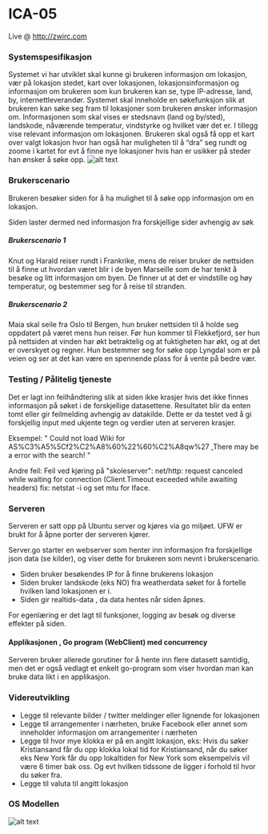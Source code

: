 # ICA-05 

Live @ http://zwirc.com 
### Systemspesifikasjon
Systemet vi har utviklet skal kunne gi brukeren informasjon om lokasjon, vær på lokasjon stedet, kart over lokasjonen, lokasjonsinformasjon og informasjon om brukeren som kun brukeren kan se, type IP-adresse, land, by, internettleverandør. Systemet skal inneholde en søkefunksjon slik at brukeren kan søke seg fram til lokasjoner som brukeren ønsker informasjon om. Informasjonen som skal vises er stedsnavn (land og by/sted), landskode, nåværende temperatur, vindstyrke og hvilket vær det er. I tillegg vise relevant informasjon om lokasjonen. Brukeren skal også få opp et kart over valgt lokasjon hvor han også har muligheten til å “dra” seg rundt og zoome i kartet for evt å finne nye lokasjoner hvis han er usikker på steder han ønsker å søke opp. 
 ![alt text](https://github.com/Zwirc/IS-105/blob/master/ICA05/vedlegg/concept.PNG "Wapp")

### Brukerscenario 
 Brukeren besøker siden for å ha mulighet til å søke opp informasjon om en lokasjon. 

Siden laster dermed ned informasjon fra forskjellige sider avhengig av søk 
 

 
 ##### Brukerscenario 1 
 Knut og Harald reiser rundt i Frankrike, mens de reiser bruker de nettsiden til å finne ut hvordan været blir i de byen Marseille som de har tenkt å besøke og litt informasjon om byen. De finner ut at det er vindstille og høy temperatur, og bestemmer seg for å reise til stranden. 

 ##### Brukerscenario 2 
 Maia skal seile fra Oslo til Bergen, hun bruker nettsiden til å holde seg oppdatert på været mens hun reiser. Før hun kommer til Flekkefjord, ser hun på nettsiden at vinden har økt betraktelig og at fuktigheten har økt, og at det er overskyet og regner. Hun bestemmer seg for søke opp Lyngdal som er på veien og ser at det kan være en spennende plass for å vente på bedre vær. 

 ### Testing / Pålitelig tjeneste 
 Det er lagt inn feilhåndtering slik at siden ikke krasjer hvis det ikke finnes informasjon på søket i de forskjellige datasettene. Resultatet blir da enten tomt eller gir feilmelding avhengig av datakilde. 
 Dette er da testet ved å gi forskjellig input med ukjente tegn og verdier uten at serveren krasjer. 

 Eksempel: " Could not load Wiki for AS%C3%A5%5Cf2%C2%A8%60%22%60%C2%A8qw%27 ,There may be a error with the search! " 

Andre feil:
Feil ved kjøring på "skoleserver": 
net/http: request canceled while waiting for connection (Client.Timeout exceeded while awaiting headers) fix: netstat -i og set mtu for Iface.   

### Serveren 
Serveren er satt opp på Ubuntu server og kjøres via go miljøet. 
UFW er brukt for å åpne porter der serveren kjører. 

Server.go starter en webserver som henter inn informasjon fra forskjellige json data (se kilder), og viser dette for brukeren som nevnt i brukerscenario. 
 
* Siden bruker besøkendes IP for å finne brukerens lokasjon 
* Siden bruker landskode (eks NO) fra weatherdata søket for å fortelle hvilken land lokasjonen er i. 
* Siden gir realtids-data , da data hentes når siden åpnes. 

For egenlæring er det lagt til funksjoner, logging av besøk og diverse effekter på siden.

#### Applikasjonen , Go program (WebClient) med concurrency 
Serveren bruker allerede gorutiner for å hente inn flere datasett samtidig, men det er også vedlagt et enkelt go-program som viser hvordan man kan bruke data likt i en applikasjon. 

### Videreutvikling
* Legge til relevante bilder / twitter meldinger eller lignende for lokasjonen
* Legge til arrangementer i nærheten, bruke Facebook eller annet som inneholder informasjon om arrangementer i nærheten
* Legge til hvor mye klokka er på en angitt lokasjon, eks: Hvis du søker Kristiansand får du opp klokka lokal tid for Kristiansand, når du søker eks New York får du opp lokaltiden for New York som eksempelvis vil være 6 timer bak oss. Og evt hvilken tidssone de ligger i forhold til hvor du søker fra.
* Legge til valuta til angitt lokasjon



### OS Modellen

![alt text](https://github.com/Zwirc/IS-105/blob/master/ICA05/vedlegg/OSImodel.PNG "Wapp")
